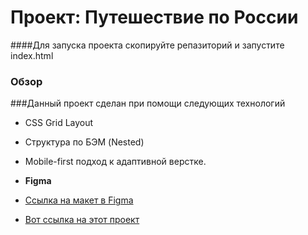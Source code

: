 # Проект: Путешествие по России

####Для запуска проекта скопируйте репазиторий  и запустите index.html
### Обзор
###Данный проект сделан при помощи следующих технологий
* CSS Grid Layout
* Cтруктура по БЭМ (Nested)
* Mobile-first подход к адаптивной верстке.
* **Figma**


* [Ссылка на макет в Figma](https://www.figma.com/file/5S2WSbEFL6awjVWJ0NWL8Q/Sprint-3_-Russia-_-desktop-mobile?node-id=28503%3A0)

* [Вот ссылка на этот проект](https://dmitryserzhantov.github.io/russian-travel/index.html)




